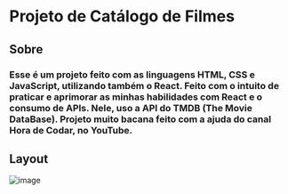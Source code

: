 # Projeto de Catálogo de Filmes

## Sobre
### Esse é um projeto feito com as linguagens HTML, CSS e JavaScript, utilizando também o React. Feito com o intuito de praticar e aprimorar as minhas habilidades com React e o consumo de APIs. Nele, uso a API do TMDB (The Movie DataBase). Projeto muito bacana feito com a ajuda do canal Hora de Codar, no YouTube. 

## Layout
![image](https://github.com/lucasbrito0611/Filmes/assets/122239789/058fd572-8e8a-49b5-b9b3-498e6cf7af45)
